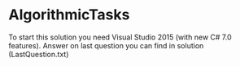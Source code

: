 # AlgorithmicTasks

To start this solution you need Visual Studio 2015 (with new C# 7.0 features). Answer on last question you can find in solution (LastQuestion.txt)
